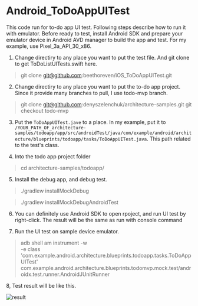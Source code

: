 # Android_ToDoAppUITest

This code run for to-do app UI test. Following steps describe how to run it with emulator.
Before ready to test, install Android SDK and prepare your emulator device in Android AVD manager to build the app and test. For my example, use Pixel_3a_API_30_x86.

1. Change directiry to any place you want to put the test file. And git clone to get ToDoListUITests.swift here.

>git clone git@github.com:beethoreven/iOS_ToDoAppUITest.git


2. Change directiry to any place you want to put the to-do app project. Since it provide many branches to pull, I use todo-mvp branch.

>git clone git@github.com:denyszelenchuk/architecture-samples.git
>git checkout todo-mvp

3. Put the `ToDoAppUITest.jave` to a place. In my example, put it to `/YOUR_PATH_OF_architecture-samples/todoapp/app/src/androidTest/java/com/example/android/architecture/blueprints/todoapp/tasks/ToDoAppUITest.java`. This path related to the test's class.

4. Into the todo app project folder

>cd architecture-samples/todoapp/

5. Install the debug app, and debug test.

>./gradlew installMockDebug

>./gradlew installMockDebugAndroidTest

6. You can definitely use Android SDK to open rpoject, and run UI test by right-click. The result will be the same as run with console command

7. Run the UI test on sample device emulator.

>adb shell am instrument -w \
>  -e class 'com.example.android.architecture.blueprints.todoapp.tasks.ToDoAppUITest'
>  com.example.android.architecture.blueprints.todomvp.mock.test/androidx.test.runner.AndroidJUnitRunner

8, Test result will be like this.

![result](https://i.imgur.com/id2ByIn.png)
